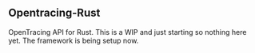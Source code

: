 ## Opentracing-Rust

OpenTracing API for Rust. This is a WIP and just starting so nothing here yet. The framework is being setup now.
